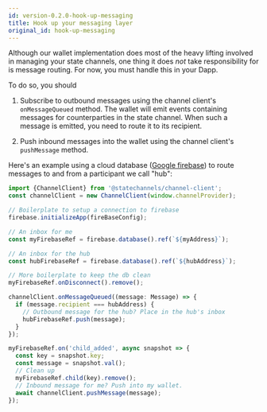 ```yaml
---
id: version-0.2.0-hook-up-messaging
title: Hook up your messaging layer
original_id: hook-up-messaging
---
```


Although our wallet implementation does most of the heavy lifting involved in managing your state channels, one thing it does _not_ take responsibility for is message routing. For now, you must handle this in your Dapp.

To do so, you should

1. Subscribe to outbound messages using the channel client's `onMessageQueued` method. The wallet will emit events containing messages for counterparties in the state channel. When such a message is emitted, you need to route it to its recipient.

2. Push inbound messages into the wallet using the channel client's `pushMessage` method.

Here's an example using a cloud database ([Google firebase](https://firebase.google.com/)) to route messages to and from a participant we call "hub":

```typescript
import {ChannelClient} from '@statechannels/channel-client';
const channelClient = new ChannelClient(window.channelProvider);

// Boilerplate to setup a connection to firebase
firebase.initializeApp(fireBaseConfig);

// An inbox for me
const myFirebaseRef = firebase.database().ref(`${myAddress}`);

// An inbox for the hub
const hubFirebaseRef = firebase.database().ref(`${hubAddress}`);

// More boilerplate to keep the db clean
myFirebaseRef.onDisconnect().remove();

channelClient.onMessageQueued((message: Message) => {
  if (message.recipient === hubAddress) {
    // Outbound message for the hub? Place in the hub's inbox
    hubFirebaseRef.push(message);
  }
});

myFirebaseRef.on('child_added', async snapshot => {
  const key = snapshot.key;
  const message = snapshot.val();
  // Clean up
  myFirebaseRef.child(key).remove();
  // Inbound message for me? Push into my wallet.
  await channelClient.pushMessage(message);
});
```
